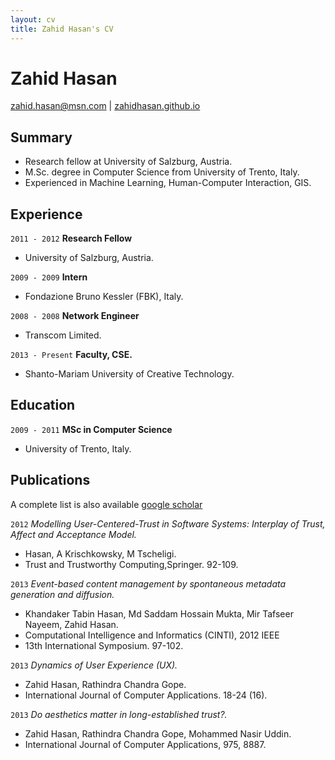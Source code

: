 ```yaml
---
layout: cv
title: Zahid Hasan's CV
---
```

# Zahid Hasan

<div id="webaddress">
<a href="zahidhasan.github.io">zahid.hasan@msn.com</a>
| <a href="">zahidhasan.github.io</a>
</div>


## Summary
- Research fellow at University of Salzburg, Austria.
- M.Sc. degree in Computer Science from University of Trento, Italy.
- Experienced in Machine Learning, Human-Computer Interaction, GIS.

<!--
### Specialized in

GIS, HCI, Machine Learning.
-->

## Experience

`2011 - 2012`
__Research Fellow__
- University of Salzburg, Austria.

`2009 - 2009`
__Intern__
- Fondazione Bruno Kessler (FBK), Italy.

`2008 - 2008`
__Network Engineer__
- Transcom Limited.

`2013 - Present`
__Faculty, CSE.__
- Shanto-Mariam University of Creative Technology.



## Education

`2009 - 2011`
__MSc in Computer Science__
- University of Trento, Italy.

<!--
`2003 - 2007`
__BSc in Computer Science and Engineering__
- Stamford University, Bangladesh.
- CGPA: 3.89 (out of 4).

`1998 - 2000`
__Higher Secondary Certificate (HSC)__
- BAF Shaheen College Dhaka, Bangladesh.
- First Division star marks.

`1998 - 2000`
__Secondary School Certificate (SSC)__
- Pabna Zilla School, Pabna, Bangladesh.
- First Division star marks.


-->





## Publications

A complete list is also available [google scholar](https://scholar.google.com/citations?user=BRDOsusAAAAJ&hl=en&oi=ao)

`2012`
_Modelling User-Centered-Trust in Software Systems: Interplay of Trust, Affect and Acceptance Model._ 
- Hasan, A Krischkowsky, M Tscheligi. 
- Trust and Trustworthy Computing,Springer. 92-109.

`2013`
_Event-based content management by spontaneous metadata generation and diffusion._ 
- Khandaker Tabin Hasan, Md Saddam Hossain Mukta, Mir Tafseer Nayeem, Zahid Hasan. 
- Computational Intelligence and Informatics (CINTI), 2012 IEEE 
- 13th International Symposium. 97-102.

`2013`
_Dynamics of User Experience (UX)._ 
- Zahid Hasan, Rathindra Chandra Gope. 
- International Journal of Computer Applications. 18-24 (16).

`2013`
_Do aesthetics matter in long-established trust?._ 
- Zahid Hasan, Rathindra Chandra Gope, Mohammed Nasir Uddin. 
- International Journal of Computer Applications, 975, 8887.


<!-- ### Footer

Last updated: May 2020 -->


